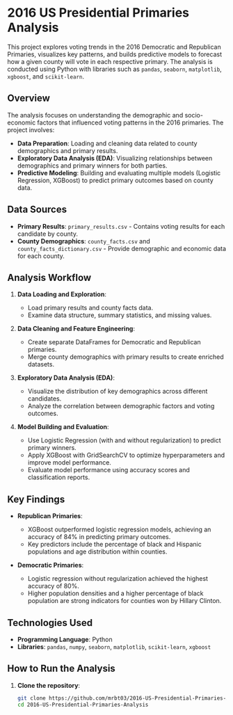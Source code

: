 # 2016 US Presidential Primaries Analysis

This project explores voting trends in the 2016 Democratic and Republican Primaries, visualizes key patterns, and builds predictive models to forecast how a given county will vote in each respective primary. The analysis is conducted using Python with libraries such as `pandas`, `seaborn`, `matplotlib`, `xgboost`, and `scikit-learn`.

## Overview

The analysis focuses on understanding the demographic and socio-economic factors that influenced voting patterns in the 2016 primaries. The project involves:

- **Data Preparation**: Loading and cleaning data related to county demographics and primary results.
- **Exploratory Data Analysis (EDA)**: Visualizing relationships between demographics and primary winners for both parties.
- **Predictive Modeling**: Building and evaluating multiple models (Logistic Regression, XGBoost) to predict primary outcomes based on county data.

## Data Sources

- **Primary Results**: `primary_results.csv` - Contains voting results for each candidate by county.
- **County Demographics**: `county_facts.csv` and `county_facts_dictionary.csv` - Provide demographic and economic data for each county.

## Analysis Workflow

1. **Data Loading and Exploration**:
   - Load primary results and county facts data.
   - Examine data structure, summary statistics, and missing values.

2. **Data Cleaning and Feature Engineering**:
   - Create separate DataFrames for Democratic and Republican primaries.
   - Merge county demographics with primary results to create enriched datasets.

3. **Exploratory Data Analysis (EDA)**:
   - Visualize the distribution of key demographics across different candidates.
   - Analyze the correlation between demographic factors and voting outcomes.

4. **Model Building and Evaluation**:
   - Use Logistic Regression (with and without regularization) to predict primary winners.
   - Apply XGBoost with GridSearchCV to optimize hyperparameters and improve model performance.
   - Evaluate model performance using accuracy scores and classification reports.

## Key Findings

- **Republican Primaries**:
  - XGBoost outperformed logistic regression models, achieving an accuracy of 84% in predicting primary outcomes.
  - Key predictors include the percentage of black and Hispanic populations and age distribution within counties.

- **Democratic Primaries**:
  - Logistic regression without regularization achieved the highest accuracy of 80%.
  - Higher population densities and a higher percentage of black population are strong indicators for counties won by Hillary Clinton.

## Technologies Used

- **Programming Language**: Python
- **Libraries**: `pandas`, `numpy`, `seaborn`, `matplotlib`, `scikit-learn`, `xgboost`

## How to Run the Analysis

1. **Clone the repository**:
   ```bash
   git clone https://github.com/mrbt03/2016-US-Presidential-Primaries-Analysis.git
   cd 2016-US-Presidential-Primaries-Analysis

